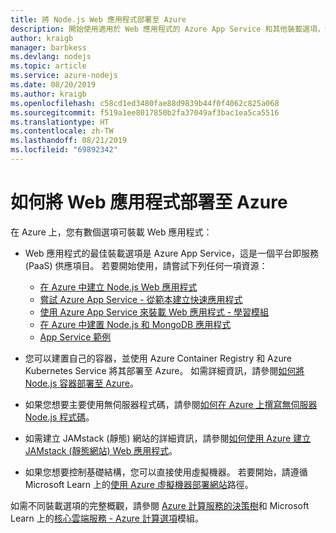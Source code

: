 ```yaml
---
title: 將 Node.js Web 應用程式部署至 Azure
description: 開始使用適用於 Web 應用程式的 Azure App Service 和其他裝載選項，包括漸進式 Web 應用程式 (PWA)
author: kraigb
manager: barbkess
ms.devlang: nodejs
ms.topic: article
ms.service: azure-nodejs
ms.date: 08/20/2019
ms.author: kraigb
ms.openlocfilehash: c58cd1ed3480fae88d9839b44f0f4062c825a068
ms.sourcegitcommit: f519a1ee8017850b2fa37049af3bac1ea5ca5516
ms.translationtype: HT
ms.contentlocale: zh-TW
ms.lasthandoff: 08/21/2019
ms.locfileid: "69892342"
---
```

# <a name="how-to-deploy-web-apps-to-azure"></a>如何將 Web 應用程式部署至 Azure

在 Azure 上，您有數個選項可裝載 Web 應用程式：

- Web 應用程式的最佳裝載選項是 Azure App Service，這是一個平台即服務 (PaaS) 供應項目。 若要開始使用，請嘗試下列任何一項資源：

  - [在 Azure 中建立 Node.js Web 應用程式](/azure/app-service/app-service-web-get-started-nodejs)
  - [嘗試 Azure App Service - 從範本建立快速應用程式](https://code.visualstudio.com/tryappservice/?utm_source=msftdocs&utm_medium=microsoft&utm_campaign=tryappservice)
  - [使用 Azure App Service 來裝載 Web 應用程式 - 學習模組](/learn/modules/host-a-web-app-with-azure-app-service/index)
  - [在 Azure 中建置 Node.js 和 MongoDB 應用程式](/azure/app-service/app-service-web-tutorial-nodejs-mongodb-app)
  - [App Service 範例](/samples/browse/?languages=javascript%2Cnodejs&products=azure-app-service)

- 您可以建置自己的容器，並使用 Azure Container Registry 和 Azure Kubernetes Service 將其部署至 Azure。 如需詳細資訊，請參閱[如何將 Node.js 容器部署至 Azure](node-howto-deploy-containers.md)。

- 如果您想要主要使用無伺服器程式碼，請參閱[如何在 Azure 上撰寫無伺服器 Node.js 程式碼](node-howto-write-serverless-code.md)。

- 如需建立 JAMstack (靜態) 網站的詳細資訊，請參閱[如何使用 Azure 建立 JAMstack (靜態網站) Web 應用程式](node-howto-create-static-site-jamstack.md)。

- 如果您想要控制基礎結構，您可以直接使用虛擬機器。 若要開始，請遵循 Microsoft Learn 上的[使用 Azure 虛擬機器部署網站](/learn/paths/deploy-a-website-with-azure-virtual-machines/)路徑。

如需不同裝載選項的完整概觀，請參閱 [Azure 計算服務的決策樹](/azure/architecture/guide/technology-choices/compute-decision-tree)和 Microsoft Learn 上的[核心雲端服務 - Azure 計算選項](/learn/modules/intro-to-azure-compute/)模組。
